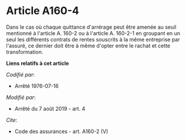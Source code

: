 # Article A160-4

Dans le cas où chaque quittance d'arrérage peut être amenée au seuil mentionné à l'article A. 160-2 ou à l'article A. 160-2-1
en groupant en un seul les différents contrats de rentes souscrits à la même entreprise par l'assuré, ce dernier doit être à
même d'opter entre le rachat et cette transformation.

**Liens relatifs à cet article**

_Codifié par_:

  - Arrêté 1976-07-16

_Modifié par_:

  - Arrêté du 7 août 2019 - art. 4

_Cite_:

  - Code des assurances - art. A160-2 (V)
